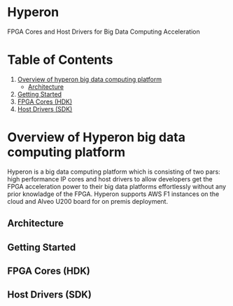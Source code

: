 <span style="display: inline-block;">

# Hyperon
FPGA Cores and Host Drivers for Big Data Computing Acceleration

# Table of Contents

1. [Overview of hyperon big data computing platform](#overview)
    - [Architecture](#architecture)
2. [Getting Started](#gettingstarted)
3. [FPGA Cores (HDK)](#fpgacores)
4. [Host Drivers (SDK)](#hostdrivers)


<a name="overview"></a>
# Overview of Hyperon big data computing platform
Hyperon is a big data computing platform which is consisting of two pars: high performance IP cores and host drivers to allow developers get the FPGA acceleration power to their big data platforms effortlessly without any prior knowladge of the FPGA. Hyperon supports AWS F1 instances on the cloud and Alveo U200 board for on premis deployment.


<a name="architecture"></a>
## Architecture

<a name="gettingstarted"></a>
## Getting Started


<a name="fpgacores"></a>
## FPGA Cores (HDK)


<a name="hostdrivers"></a>
## Host Drivers (SDK)
